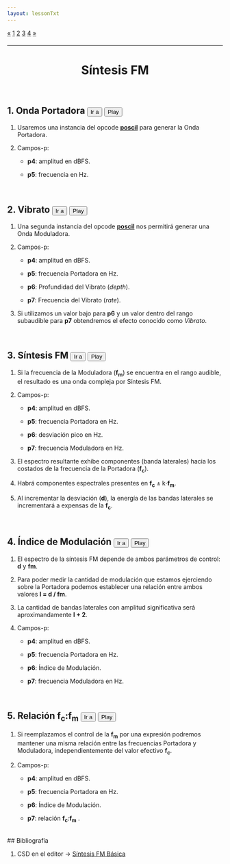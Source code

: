 ```yaml
---
layout: lessonTxt
---
```


<div class="paginationDiv">
<div class="pagination">
  <a href="#">&laquo;</a>
  <a class="active" href="#">1</a>
  <a onclick="loadOnClick('{{site.baseurl}}/lessons/sintesis_aditiva/side_projects/sintesis_fm/Capitulo1/fm_1.1/b/', 'fm_1.1-b.html','fm_1.1-b.csd', false)" href="javascript:void(0);">2</a>
  <a onclick="loadOnClick('{{site.baseurl}}/lessons/sintesis_aditiva/side_projects/sintesis_fm/Capitulo1/fm_1.1/c/', 'fm_1.1-c.html','fm_1.1-c.csd', false)" href="javascript:void(0);">3</a>
  <a onclick="loadOnClick('{{site.baseurl}}/lessons/sintesis_aditiva/side_projects/sintesis_fm/Capitulo1/fm_1.1/d/', 'fm_1.1-d.html','fm_1.1-d.csd', false)" href="javascript:void(0);">4</a>
  <a onclick="loadOnClick('{{site.baseurl}}/lessons/sintesis_aditiva/side_projects/sintesis_fm/Capitulo1/fm_1.1/b/', 'fm_1.1-b.html','fm_1.1-b.csd', false)" href="javascript:void(0);">&raquo;</a>
</div>
</div>
<br style="display: block; content: ''; margin-top: 20px;">
<hr>
<br style="display: block; content: ''; margin-top: 40px;">

# <center> Síntesis FM </center>

<br>

<script> 
function jumpToLine(init, end) { 
 editor.setSelection({line: init, ch:0}, {line: end});
 editor.scrollIntoView({line: init-2, ch:0});
}

 
function play(i) {
    var csd = ""
    if (i == 1)
      csd = "<CsScore>\na 0 0 19\n f 1 19 8192 10 1\n i 1 19 3 -12 440\ne";
    else if (i == 2)
      csd = "<CsScore>\na 0 0 19\n f 1 19 8192 10 1\n i 2 19 3 -12 440 10 5\ne";
    else if (i == 3)
      csd = "<CsScore>\na 0 0 19\n f 1 19 8192 10 1\n i 3 19 3 -12 440 100 220\ne";
    else if (i == 4)
      csd = "<CsScore>\na 0 0 19\n f 1 19 8192 10 1\n i 4 19 3 -12 440 0.45 220\ne";
    else if (i == 5)
      csd = "<CsScore>\na 0 0 19\n f 1 19 8192 10 1\n i 5 19 3 -12 440 0.45 2\ne";
    var txt = editor.getValue();
    txt = txt.replace(/<CsScore>/, csd);

     csound.stop();
     csound.Csound.setOption("-r" + window.parent.csound.Csound.getaudioContext().sampleRate);
     csound.CompileCsdText(txt);
 	 csound.Play();
}

</script>


## 1. Onda Portadora  <button onclick="jumpToLine(4,15)">Ir a</button> <button onclick="play(1)">Play</button>

1. Usaremos una instancia del opcode <a href="http://www.csounds.com/manual/html/poscil.html"><b>poscil</b></a> para generar la Onda Portadora.

2. Campos-p:

      - <b>p4</b>: amplitud en dBFS.

      - <b>p5</b>: frecuencia en Hz.

<br>

## 2. Vibrato  <button onclick="jumpToLine(17,32)">Ir a</button> <button onclick="play(2)">Play</button>


1. Una segunda instancia del opcode <a href="http://www.csounds.com/manual/html/poscil.html"><b>poscil</b></a> nos permitirá generar una Onda Moduladora.

2. Campos-p:

      - <b>p4</b>: amplitud en dBFS.

      - <b>p5</b>: frecuencia Portadora en Hz.

      - <b>p6</b>: Profundidad del Vibrato (<i>depth</i>).

      - <b>p7</b>: Frecuencia del Vibrato (<i>rate</i>).

3. Si utilizamos un valor bajo para <b>p6</b> y un valor dentro del rango subaudible para <b>p7</b> obtendremos el efecto conocido como <i>Vibrato</i>.


<br>

## 3. Síntesis FM  <button onclick="jumpToLine(34,49)">Ir a</button> <button onclick="play(3)">Play</button>


1. Si la frecuencia de la Moduladora (<b>f<sub>m</sub></b>) se encuentra en el rango audible, el resultado es una onda compleja por Síntesis FM.

2. Campos-p:

      - <b>p4</b>: amplitud en dBFS.

      - <b>p5</b>: frecuencia Portadora en Hz.

      - <b>p6</b>: desviación pico en Hz.

      - <b>p7</b>: frecuencia Moduladora en Hz.

3. El espectro resultante exhibe componentes (banda laterales) hacia los costados de la frecuencia de la Portadora (<b>f<sub>c</sub></b>).

4. Habrá componentes espectrales presentes en <b>f<sub>c</sub></b> ± k⋅<b>f<sub>m</sub></b>.

5. Al incrementar la desviación (<b>d</b>), la energía de las bandas laterales se incrementará a expensas de la <b>f<sub>c</sub></b>.

<br>


## 4. Índice de Modulación  <button onclick="jumpToLine(51,66)">Ir a</button> <button onclick="play(4)">Play</button>

1. El espectro de la síntesis FM depende de ambos parámetros de control: <b>d</b> y <b>fm</b>.

2. Para poder medir la cantidad de modulación que estamos ejerciendo sobre la Portadora podemos establecer una relación entre ambos valores <b>I = d / fm</b>.

3. La cantidad de bandas laterales con amplitud significativa será aproximandamente <b>I + 2</b>.

4. Campos-p:

      - <b>p4</b>: amplitud en dBFS.

      - <b>p5</b>: frecuencia Portadora en Hz.

      - <b>p6</b>: Índice de Modulación.

      - <b>p7</b>: frecuencia Moduladora en Hz.


<br>

## 5. Relación <b>f<sub>c</sub></b>:<b>f<sub>m</sub></b>  <button onclick="jumpToLine(68,83)">Ir a</button> <button onclick="play(5)">Play</button>

1. Si reemplazamos el control de la <b>f<sub>m</sub></b> por una expresión podremos mantener una misma relación entre las frecuencias Portadora y Moduladora, independientemente del valor efectivo <b>f<sub>c</sub></b>.

2. Campos-p:

      - <b>p4</b>: amplitud en dBFS.

      - <b>p5</b>: frecuencia Portadora en Hz.

      - <b>p6</b>: Índice de Modulación.

      - <b>p7</b>: relación <b>f<sub>c</sub></b>:<b>f<sub>m</sub></b> .


<br>
## Bibliografía

1. CSD en el editor -> <a href="{{site.baseurl}}/lessons/sintesis_aditiva/side_projects/sintesis_fm/Capitulo1/fm_1.1/a/fm_1.1-a.csd">Síntesis FM Básica</a>

<br>

